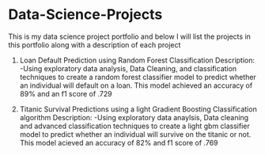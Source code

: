 # Data-Science-Projects
This is my data science project portfolio and below I will list the projects in this portfolio along with a description of each project

1. Loan Default Prediction using Random Forest Classification 
Description: 
  -Using exploratory data analysis, Data Cleaning, and classification techniques to create a random forest classifier model to 
   predict whether an individual will default on a loan. This model achieved an accuracy of 89% and an f1 score of .729
   
2. Titanic Survival Predictions using a light Gradient Boosting Classification algorithm 
Description:
  -Using exploratory data anaylsis, Data cleaning and advanced classification techniques to create a light gbm classifier model to 
   predict whether an individual will survive on the titanic or not. This model acieved an accuracy of 82% and f1 score of .769
